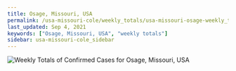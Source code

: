 ```yaml
---
title: Osage, Missouri, USA
permalink: /usa-missouri-cole/weekly_totals/usa-missouri-osage-weekly_totals.html
last_updated: Sep 4, 2021
keywords: ["Osage, Missouri, USA", "weekly totals"]
sidebar: usa-missouri-cole_sidebar
---
```


![Weekly Totals of Confirmed Cases for Osage, Missouri, USA](/covid_tracker/images/graphs/usa-missouri-osage-weekly_totals_graph.png)
